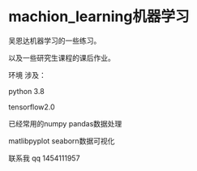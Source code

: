 # machion_learning机器学习

吴恩达机器学习的一些练习。

以及一些研究生课程的课后作业。



环境 涉及：

python 3.8

tensorflow2.0

已经常用的numpy pandas数据处理

matlibpyplot   seaborn数据可视化



联系我 qq 1454111957



